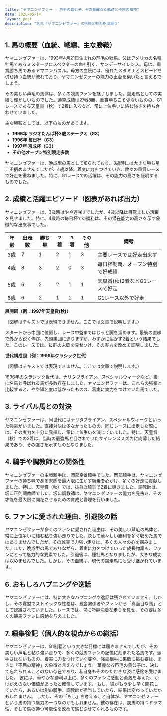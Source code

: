 ```yaml
---
title: "ヤマニンゼファー - 芦毛の貴公子、その華麗なる軌跡と不屈の精神"
date: 2025-05-14
layout: post
description: "名馬『ヤマニンゼファー』の伝説と魅力を深堀り"
---
```


## 1. 馬の概要（血統、戦績、主な勝鞍）

ヤマニンゼファーは、1993年4月21日生まれの芦毛の牡馬。父はアメリカの名種牡馬であるミスタープロスペクターの血を引く、サンデーサイレンス。母は、重賞勝ち馬であるヤマニンパズル。母方の血統には、優れたスタミナとスピードを併せ持つ血統が流れており、ヤマニンゼファーの能力の土台を築いたと言えるでしょう。

その美しい芦毛の馬体は、多くの競馬ファンを魅了しました。競走馬としての実績も輝かしいものでした。通算成績は27戦8勝、重賞勝ちこそ少ないものの、G1レースである天皇賞（秋）で2着に入るなど、常に上位争いに絡む強さを持ち合わせていました。

主な勝鞍としては、以下のものがあります。

* **1996年  ラジオたんぱ杯3歳ステークス（G3）**
* **1996年  毎日杯（G3）**
* **1997年  京成杯（G3）**
* **その他オープン特別競走多数**


ヤマニンゼファーは、晩成型の馬として知られており、3歳時には大きな勝ち星こそ掴めませんでしたが、4歳以降、着実に力をつけていき、数々の重賞レースで好走を重ねました。特に、G1レースでの活躍は、その能力の高さを証明するものでした。


## 2. 成績と活躍エピソード（図表があれば出力）

ヤマニンゼファーは、3歳時はやや遅咲きでしたが、4歳以降は目覚ましい活躍を見せました。特に、4歳時の毎日杯での勝利は、その潜在能力の高さを示す象徴的な出来事でした。

| 年齢 | 出走数 | 勝ち星 | 2着 | 3着 | その他 | 備考 |
|---|---|---|---|---|---|---|
| 3歳 | 7 | 1 | 2 | 1 | 3 | 主要レースでは好走出来ず |
| 4歳 | 8 | 3 | 2 | 0 | 3 | 毎日杯制覇、オープン特別で好成績 |
| 5歳 | 6 | 2 | 2 | 1 | 1 | 天皇賞(秋)2着などG1レースで好走 |
| 6歳 | 6 | 2 | 1 | 1 | 1 | G1レース以外で好走 |


**展開図（例：1997年天皇賞(秋)）**

（図解はテキストでは表現できません。ここでは文章で説明します。）

スタートから中団に位置し、レース中盤まではじっと脚を溜めます。最後の直線で外から鋭く伸び、先頭集団に迫りますが、わずかに届かず2着という結果でした。このレースでは、抜群の末脚を見せつけ、その実力を改めて証明しました。


**世代構成図（例：1996年クラシック世代）**

（図解はテキストでは表現できません。ここでは文章で説明します。）

1996年のクラシック世代は、ナリタブライアン、スペシャルウィークなど、後に名馬と呼ばれる馬が多数存在しました。ヤマニンゼファーは、これらの強豪と比較すると、やや知名度は低かったものの、着実に実力をつけていた馬でした。


## 3. ライバル馬との対決

ヤマニンゼファーは、同世代にはナリタブライアン、スペシャルウィークといった強豪がいました。直接対決は少なかったものの、同じレースに出走した際には、その実力を十分に発揮し、常に上位争いを演じていました。特に、天皇賞（秋）での2着は、当時の最強馬と目されていたサイレンススズカに肉薄した結果であり、その強さを示すものとなりました。


## 4. 騎手や調教師との関係性

ヤマニンゼファーの主戦騎手は、岡部幸雄騎手でした。岡部騎手は、ヤマニンゼファーの持ち味である末脚を最大限に生かす騎乗を心がけ、多くの好走に貢献しました。特に、天皇賞（秋）では、抜群の騎乗で2着に導きました。調教師は、坂口正則調教師でした。坂口調教師は、ヤマニンゼファーの能力を見抜き、その才能を最大限に開花させるための育成と管理を行いました。


## 5. ファンに愛された理由、引退後の話

ヤマニンゼファーが多くのファンに愛された理由は、その美しい芦毛の馬体と、常に上位争いに絡む粘り強い走りでした。決して華々しい勝利を多く収めた馬ではありませんでしたが、その誠実で力強い走りは、多くの人々の心を掴みました。また、晩成型の馬でありながら、着実に力をつけていった成長物語も、ファンにとって魅力的な要素でした。引退後は、種牡馬となりましたが、大きな成功は収めませんでした。しかし、その血統は、現代の競走馬にも受け継がれています。


## 6. おもしろハプニングや逸話

ヤマニンゼファーには、特に大きなハプニングや逸話は残されていません。しかし、その寡黙でストイックな性格は、厩舎関係者やファンから「真面目な馬」として認識されていました。レースでは、常に冷静沈着な走りを見せ、その姿は多くの競馬ファンに感動を与えました。


## 7. 編集後記（個人的な視点からの総括）

ヤマニンゼファーは、G1制覇という大きな目標には届きませんでしたが、その美しい芦毛と粘り強い走りで、多くの競馬ファンの記憶に刻まれた名馬です。派手さはないものの、着実に力をつけていく姿や、強豪相手に果敢に挑む姿は、まさに「不屈の精神」の象徴と言えるでしょう。  華麗なる芦毛の貴公子は、決して忘れられることのない存在であり、私自身もそのひたむきな姿に感銘を受けました。  彼には、華やかな勝利以上に、多くのファンに感動と勇気を与えた、かけがえのない価値があったと確信しています。  もし、彼がもう少し早く開花していたら、あるいは別の騎手、調教師が担当していたら、結果は変わっていたかもしれません。  しかし、その「もし」を考えること自体が、ヤマニンゼファーという馬の持つ魅力の一つなのかもしれません。彼の存在は、競馬の持つドラマ性、そして馬の持つ可能性を改めて感じさせてくれるものです。
